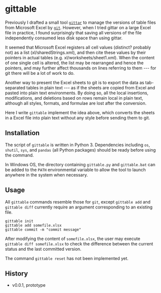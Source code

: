 # gittable

Previously I drafted a small tool [`gittar`](https://github.com/Mikumikunisiteageru/gittar) to manage the versions of table files from Microsoft Excel by [`git`](https://github.com/git/git). However, when I tried gittar on a large Excel file in practice, I found surprisingly that saving all versions of the file independently consumed less disk space than using gittar.

It seemed that Microsoft Excel registers all cell values (distinct? probably not) as a list (xl/sharedStrings.xml), and then cite these values by their pointers in actual tables (e.g. xl/worksheets/sheet1.xml). When the content of one single cell is altered, the list may be rearranged and hence the pointers, and may further affect thousands on lines referring to them --- for git there will be a lot of work to do.

Another way to present the Excel sheets to git is to export the data as tab-separated tables in plain text --- as if the sheets are copied from Excel and pasted into plain text environments. By doing so, all the local insertions, modifications, and deletions based on rows remain local in plain text, although all styles, formats, and formulae are lost after the conversion.

Here I write `gittable` implement the idea above, which converts the sheets in a Excel file into plain text without any style before sending them to git.

## Installation

The script of `gittable` is written in Python 3. Dependencies including `os`, `shutil`, `sys`, and `pandas` (all Python packages) should be ready before using the command.

In Windows OS, the directory containing `gittable.py` and `gittable.bat` can be added to the `PATH` environmental variable to allow the tool to launch anywhere in the system when necessary.

## Usage

All `gittable` commands resemble those for `git`, except `gittable add` and `gittable diff` currently require an argument corresponding to an existing file.

```
gittable init
gittable add somefile.xlsx
gittable commit -m "commit message"
```

After modifying the content of `somefile.xlsx`, the user may execute `gittable diff somefile.xlsx` to check the difference between the current status and the last committed version.

The command `gittable reset` has not been implemented yet.

## History

- v0.0.1, prototype

